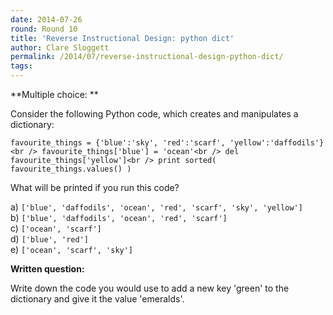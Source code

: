 ```yaml
---
date: 2014-07-26
round: Round 10
title: 'Reverse Instructional Design: python dict'
author: Clare Sloggett
permalink: /2014/07/reverse-instructional-design-python-dict/
tags:
---
```

**Multiple choice: **

Consider the following Python code, which creates and manipulates a dictionary:

`favourite_things = {'blue':'sky', 'red':'scarf', 'yellow':'daffodils'}<br />
favourite_things['blue'] = 'ocean'<br />
del favourite_things['yellow']<br />
print sorted( favourite_things.values() )`

What will be printed if you run this code?

a) `['blue', 'daffodils', 'ocean', 'red', 'scarf', 'sky', 'yellow']`  
b) `['blue', 'daffodils', 'ocean', 'red', 'scarf']`  
c) `['ocean', 'scarf']`  
d) `['blue', 'red']`  
e) `['ocean', 'scarf', 'sky']`

**Written question:**

Write down the code you would use to add a new key 'green' to the dictionary and give it the value 'emeralds'.
